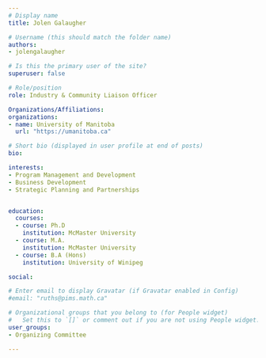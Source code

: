 ```yaml
---
# Display name
title: Jolen Galaugher

# Username (this should match the folder name)
authors:
- jolengalaugher

# Is this the primary user of the site?
superuser: false

# Role/position
role: Industry & Community Liaison Officer

Organizations/Affiliations:
organizations:
- name: University of Manitoba
  url: "https://umanitoba.ca"

# Short bio (displayed in user profile at end of posts)
bio: 

interests:
- Program Management and Development
- Business Development
- Strategic Planning and Partnerships


education:
  courses:
  - course: Ph.D
    institution: McMaster University
  - course: M.A.
    institution: McMaster University
  - course: B.A (Hons)
    institution: University of Winipeg

social:

# Enter email to display Gravatar (if Gravatar enabled in Config)
#email: "ruths@pims.math.ca"

# Organizational groups that you belong to (for People widget)
#   Set this to `[]` or comment out if you are not using People widget.
user_groups:
- Organizing Committee

---
```

